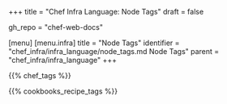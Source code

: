 +++
title = "Chef Infra Language: Node Tags"
draft = false

gh_repo = "chef-web-docs"

[menu]
  [menu.infra]
    title = "Node Tags"
    identifier = "chef_infra/infra_language/node_tags.md Node Tags"
    parent = "chef_infra/infra_language"
+++

{{% chef_tags %}}

{{% cookbooks_recipe_tags %}}
